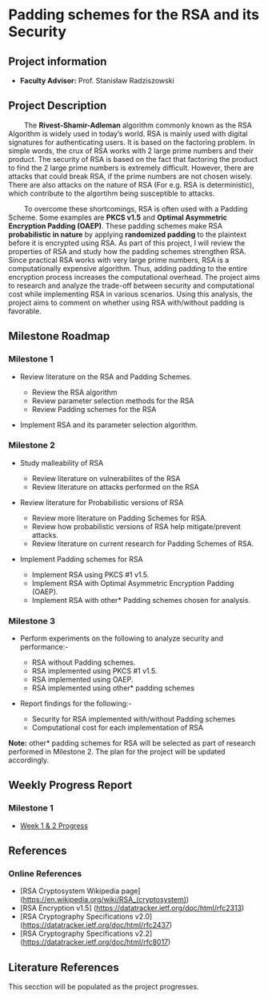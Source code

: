 # Padding schemes for the RSA and its Security
## Project information
   - **Faculty Advisor:** Prof. Stanisław Radziszowski

## Project Description
&nbsp;&nbsp;&nbsp;&nbsp;&nbsp;&nbsp;&nbsp;&nbsp;The **Rivest-Shamir-Adleman** algorithm commonly known as the RSA Algorithm is widely used in today’s world. RSA is mainly used with digital signatures for authenticating users. It is based on the factoring problem. In simple words, the crux of RSA works with 2 large prime numbers and their product. The security of RSA is based on the fact that factoring the product to find the 2 large prime numbers is extremely difficult. However, there are attacks that could break RSA, if the prime numbers are not chosen wisely. There are also attacks on the nature of RSA (For e.g. RSA is deterministic), which contribute to the algortihm being susceptible to attacks.
   
&nbsp;&nbsp;&nbsp;&nbsp;&nbsp;&nbsp;&nbsp;&nbsp;To overcome these shortcomings, RSA is often used with a Padding Scheme. Some examples are **PKCS v1.5** and **Optimal Asymmetric Encryption Padding (OAEP)**. These padding schemes make RSA **probabilistic in nature** by applying **randomized padding** to the plaintext before it is encrypted using RSA. As part of this project, I will review the properties of RSA and study how the padding schemes strengthen RSA. Since practical RSA works with very large prime numbers, RSA is a computationally expensive algorithm. Thus, adding padding to the entire encryption process increases the computational overhead. The project aims to research and analyze the trade-off between security and computational cost while implementing RSA in various scenarios. Using this analysis, the project aims to comment on whether using RSA with/without padding is favorable.

## Milestone Roadmap
### Milestone 1
   - Review literature on the RSA and Padding Schemes.
      - Review the RSA algorithm
      - Review parameter selection methods for the RSA
      - Review Padding schemes for the RSA

   - Implement RSA and its parameter selection algorithm.

### Milestone 2
   - Study malleability of RSA
      - Review literature on vulnerabilites of the RSA
      - Review literature on attacks performed on the RSA

   - Review literature for Probabilistic versions of RSA
      - Review more literature on Padding Schemes for RSA.
      - Review how probabilistic versions of RSA help mitigate/prevent attacks.
      - Review literature on current research for Padding Schemes of RSA.

   - Implement Padding schemes for RSA
      - Implement RSA using PKCS #1 v1.5.
      - Implement RSA with Optimal Asymmetric Encryption Padding (OAEP).
      - Implement RSA with other* Padding schemes chosen for analysis.

### Milestone 3
   - Perform experiments on the following to analyze security and performance:-
      - RSA without Padding schemes.
      - RSA implemented using PKCS #1 v1.5.
      - RSA implemented using OAEP.
      - RSA implemented using other* padding schemes

   - Report findings for the following:-
      - Security for RSA implemented with/without Padding schemes
      - Computational cost for each implementation of RSA

**Note:** other* padding schemes for RSA will be selected as part of research performed in Milestone 2. The plan for the project will be updated accordingly.

## Weekly Progress Report
### Milestone 1
   - [Week 1 & 2 Progress](Week1&2.md)
   
## References
### Online References
   - [RSA Cryptosystem Wikipedia page] (https://en.wikipedia.org/wiki/RSA_(cryptosystem))
   - [RSA Encryption v1.5] (https://datatracker.ietf.org/doc/html/rfc2313)
   - [RSA Cryptography Specifications v2.0] (https://datatracker.ietf.org/doc/html/rfc2437)
   - [RSA Cryptography Specifications v2.2] (https://datatracker.ietf.org/doc/html/rfc8017)

## Literature References
This secction will be populated as the project progresses.
